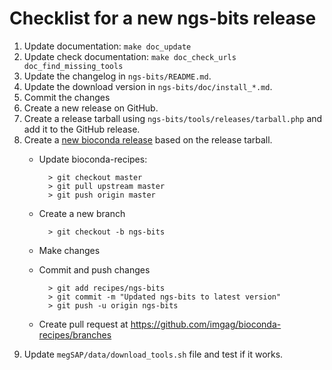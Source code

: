 # Checklist for a new ngs-bits release

1. Update documentation: `make doc_update`
1. Update check documentation: `make doc_check_urls doc_find_missing_tools`
1. Update the changelog in `ngs-bits/README.md`.
1. Update the download version in `ngs-bits/doc/install_*.md`.
1. Commit the changes
1. Create a new release on GitHub.
1. Create a release tarball using `ngs-bits/tools/releases/tarball.php` and add it to the GitHub release.
1. Create a [new bioconda release](https://bioconda.github.io/contribute-a-recipe.html#update-repo) based on the release tarball.
	* Update bioconda-recipes:
			
			> git checkout master
			> git pull upstream master
			> git push origin master	
	* Create a new branch

			> git checkout -b ngs-bits
	* Make changes
	* Commit and push changes
			
			> git add recipes/ngs-bits
			> git commit -m "Updated ngs-bits to latest version"
			> git push -u origin ngs-bits
	* Create pull request at <https://github.com/imgag/bioconda-recipes/branches>
1. Update `megSAP/data/download_tools.sh` file and test if it works.




